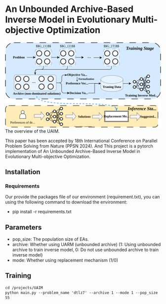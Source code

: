 # An Unbounded Archive-Based Inverse Model in Evolutionary Multi-objective Optimization
![Image](./UAIM.svg)
The overview of the UAIM.

This paper has been accepted by 18th International Conference on Parallel Problem Solving from Nature (PPSN 2024). And This project is a pytorch implementation of An Unbounded Archive-Based Inverse Model in Evolutionary Multi-objective Optimization.

## Installation
### Requirements
Our provide the packages file of our environment (requirement.txt), you can using the following command to download the environment:
- pip install -r requirements.txt

## Parameters
- pop_size: The population size of EAs. 
- archive: Whether using UARM (unbounded archive) (1: Using unbounded archive to train inverse model, 0: Do not use unbounded archive to train inverse model)
- mode: Whether using replacement mechanism (1/0)
## Training
```
cd /projects/UAIM
python main.py --problem_name 'dtlz7' --archive 1 --mode 1 --pop_size 55
```
